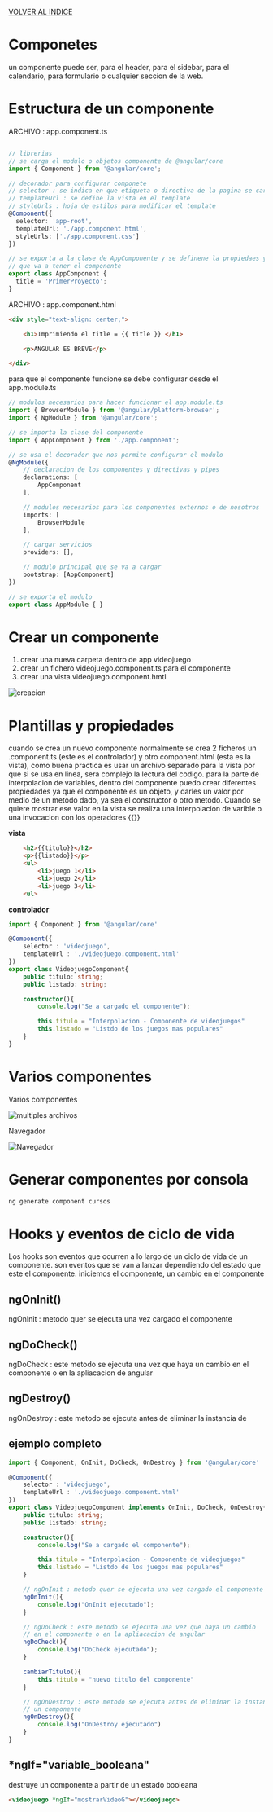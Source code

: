 [VOLVER AL INDICE](../../README.md)

# Componetes

un componente puede ser, para el header, para el sidebar, para el calendario, para formulario o cualquier seccion de la web.

# Estructura de un componente

ARCHIVO : app.component.ts
```typescript

// librerias
// se carga el modulo o objetos componente de @angular/core
import { Component } from '@angular/core';

// decorador para configurar componete
// selector : se indica en que etiqueta o directiva de la pagina se cargara ese componente
// templateUrl : se define la vista en el template
// styleUrls : hoja de estilos para modificar el template
@Component({
  selector: 'app-root',
  templateUrl: './app.component.html',
  styleUrls: ['./app.component.css']
})

// se exporta a la clase de AppComponente y se definene la propiedaes y las funcionabilidades
// que va a tener el componente
export class AppComponent {
  title = 'PrimerProyecto';
}
```

ARCHIVO : app.component.html

```html
<div style="text-align: center;">

    <h1>Imprimiendo el title = {{ title }} </h1>

    <p>ANGULAR ES BREVE</p>

</div>
```

para que el componente funcione se debe configurar desde el app.module.ts

```typescript
// modulos necesarios para hacer funcionar el app.module.ts
import { BrowserModule } from '@angular/platform-browser';
import { NgModule } from '@angular/core';

// se importa la clase del componente
import { AppComponent } from './app.component';

// se usa el decorador que nos permite configurar el modulo
@NgModule({
    // declaracion de los componentes y directivas y pipes
    declarations: [
        AppComponent
    ],

    // modulos necesarios para los componentes externos o de nosotros
    imports: [
        BrowserModule
    ],

    // cargar servicios
    providers: [],

    // modulo principal que se va a cargar
    bootstrap: [AppComponent]
})

// se exporta el modulo
export class AppModule { }
```

# Crear un componente

1. crear una nueva carpeta dentro de app videojuego
2. crear un fichero videojuego.component.ts para el componente
3. crear una vista videojuego.component.hmtl

![creacion](creacion.png)

# Plantillas y propiedades

cuando se crea un nuevo componente normalmente se crea 2 ficheros un .component.ts (este es el controlador) y otro component.html (esta es la vista), como buena practica es usar un archivo separado para la vista por que si se usa en linea, sera complejo la lectura del codigo. para la parte de interpolacion de variables, dentro del componente puedo crear diferentes propiedades ya que el componente es un objeto, y darles un valor por medio de un metodo dado, ya sea el constructor o otro metodo. Cuando se quiere mostrar ese valor en la vista se realiza una interpolacion de varible o una invocacion con los operadores {{}}

**vista**
```html
    <h2>{{titulo}}</h2>
    <p>{{listado}}</p>
    <ul>
        <li>juego 1</li>
        <li>juego 2</li>
        <li>juego 3</li>
    <ul>
```

**controlador**
```typescript
import { Component } from '@angular/core'

@Component({
    selector : 'videojuego',
    templateUrl : './videojuego.component.html'
})
export class VideojuegoComponent{
    public titulo: string;
    public listado: string;

    constructor(){
        console.log("Se a cargado el componente");

        this.titulo = "Interpolacion - Componente de videojuegos"
        this.listado = "Listdo de los juegos mas populares"
    }
}
```

# Varios componentes

Varios componentes

![multiples archivos](multi_comp.png)

Navegador

![Navegador](multi_render.png)

# Generar componentes por consola

```bash
ng generate component cursos
```

# Hooks y eventos de ciclo de vida

Los hooks son eventos que ocurren a lo largo de un ciclo de vida de un componente. son eventos que se van a lanzar dependiendo del estado que este el componente. iniciemos el componente, un cambio en el componente

## ngOnInit()

ngOnInit : metodo quer se ejecuta una vez cargado el componente

## ngDoCheck()

ngDoCheck : este metodo se ejecuta una vez que haya un cambio en el componente o en la apliacacion de angular

## ngDestroy()

ngOnDestroy : este metodo se ejecuta antes de eliminar la instancia de 

## ejemplo completo

```typescript
import { Component, OnInit, DoCheck, OnDestroy } from '@angular/core'

@Component({
    selector : 'videojuego',
    templateUrl : './videojuego.component.html'
})
export class VideojuegoComponent implements OnInit, DoCheck, OnDestroy{
    public titulo: string;
    public listado: string;

    constructor(){
        console.log("Se a cargado el componente");

        this.titulo = "Interpolacion - Componente de videojuegos"
        this.listado = "Listdo de los juegos mas populares"
    }

    // ngOnInit : metodo quer se ejecuta una vez cargado el componente
    ngOnInit(){
        console.log("OnInit ejecutado");
    }

    // ngDoCheck : este metodo se ejecuta una vez que haya un cambio 
    // en el componente o en la apliacacion de angular
    ngDoCheck(){
        console.log("DoCheck ejecutado");
    }

    cambiarTitulo(){
        this.titulo = "nuevo titulo del componente"
    }

    // ngOnDestroy : este metodo se ejecuta antes de eliminar la instancia de 
    // un componente
    ngOnDestroy(){
        console.log("OnDestroy ejecutado")
    }
}
```

## *ngIf="variable_booleana"

destruye un componente a partir de un estado booleana

```html
<videojuego *ngIf="mostrarVideoG"></videojuego>
```






